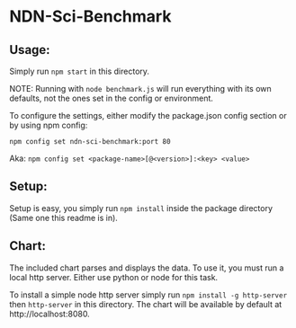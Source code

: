 NDN-Sci-Benchmark
=================

Usage:
------
Simply run `npm start` in this directory.

NOTE: Running with `node benchmark.js` will run everything with its own defaults, not the ones set in the config or environment.

To configure the settings, either modify the package.json config section or by using npm config:

```
npm config set ndn-sci-benchmark:port 80
```

Aka: `npm config set <package-name>[@<version>]:<key> <value>`

Setup:
------

Setup is easy, you simply run `npm install` inside the package directory (Same one this readme is in).

Chart:
------

The included chart parses and displays the data. To use it, you must run a local http server. Either
use python or node for this task.

To install a simple node http server simply run `npm install -g http-server` then `http-server` in
this directory. The chart will be available by default at http://localhost:8080.

